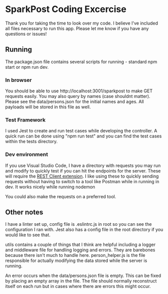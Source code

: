 # SparkPost Coding Excercise

Thank you for taking the time to look over my code. I believe I've included all files necessary to run this app. Please let me know if you have any questions or issues!

## Running
The package.json file contains several scripts for running - standard npm start or npm run dev.

### In browser
You should be able to use http://localhost:3001/sparkpost to make GET requests easily. You may also query by names (case shouldnt matter). Please see the data/persons.json for the initial names and ages. All payloads will be stored in this file as well.

### Test Framework
I used Jest to create and run test cases while developing the controller. A quick run can be done using "npm run test" and you can find the test cases within the tests directory.

### Dev environment
If you use Visual Studio Code, I have a directory with requests you may run and modify to quickly test if you can hit the endpoints for the server. These will require the [REST Client extension](https://marketplace.visualstudio.com/items?itemName=humao.rest-client). I like using these to quickly sending requests without having to switch to a tool like Postman while in running in dev. It works nicely while running nodemon

You could also make the requests on a preferred tool.

## Other notes
I have a linter set up, config file is .eslintrc.js in root so you can see the configuration I ran with. Jest also has a config file in the root directory if you would like to see that.

utils contains a couple of things that I think are helpful including a logger and middleware file for handling logging and errors. They are barebones because there isn't much to handle here. person_helper.js is the file responsible for actually modifying the data stored while the server is running.

An error occurs when the data/persons.json file is empty. This can be fixed by placing an empty array in the file. The file should normally reconstruct itself on each run but in cases where there are errors this might occur.


